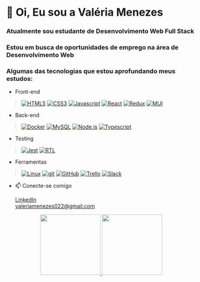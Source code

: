 # 👋 Oi, Eu sou a Valéria Menezes
### Atualmente sou estudante de Desenvolvimento Web Full Stack
### Estou em busca de oportunidades de emprego na área de Desenvolvimento Web
### Algumas das tecnologias que estou aprofundando meus estudos:

- Front-end

> [![HTML5][HTML5]][HTML5-url]  [![CSS3][CSS3]][CSS3-url]  [![Javascript][Javascript]][Javascript-url]  [![React][React.js]][React-url]  [![Redux][React-Redux.js]][React-Redux-url]  [![MUI][MUI]][MUI-url]

[HTML5]: https://img.shields.io/badge/html5-E34F26?style=for-the-badge&logo=html5&logoColor=white
[CSS3]: https://img.shields.io/badge/css_3-1572B6?style=for-the-badge&logo=css3&logoColor=white
[CSS3-url]: https://developer.mozilla.org/pt-BR/docs/Web/CSS
[HTML5-URL]: https://developer.mozilla.org/en-US/docs/Glossary/HTML5
[Javascript]: https://img.shields.io/badge/javascript-F7DF1E?style=for-the-badge&logo=javascript&logoColor=white
[Javascript-url]: https://developer.mozilla.org/pt-BR/docs/Web/JavaScript
[Bootstrap.com]: https://img.shields.io/badge/Bootstrap-563D7C?style=for-the-badge&logo=bootstrap&logoColor=white
[Bootstrap-url]: https://getbootstrap.com
[MUI]: https://img.shields.io/badge/material_ui-007FFF?style=for-the-badge&logo=mui&logoColor=white
[MUI-url]: https://img.shields.io/badge/material_ui-007FFF?style=for-the-badge&logo=mui&logoColor=white
[React.js]: https://img.shields.io/badge/React-20232A?style=for-the-badge&logo=react&logoColor=61DAFB
[React-url]: https://reactjs.org/
[React-Redux.js]: https://img.shields.io/badge/react_redux-764ABC?style=for-the-badge&logo=redux&logoColor=white
[React-Redux-url]: https://react-redux.js.org/

- Back-end

> [![Docker][Docker]][Docker-url]  [![MySQL][MySQL]][MySQL-url]  [![Node.js][Node.js]][Node.js-url]  [![Typescript][Typescript]][Typescript-url]


[MySQL]: https://img.shields.io/badge/mysql-4479A1?style=for-the-badge&logo=mysql&logoColor=white
[MySQL-url]: https://dev.mysql.com/doc/
[Node.js]: https://img.shields.io/badge/node.js-339933?style=for-the-badge&logo=node.js&logoColor=white
[Node.js-url]: https://nodejs.org/
[Typescript]: https://img.shields.io/badge/typescript-3178C6?style=for-the-badge&logo=typescript&logoColor=white
[Typescript-url]: https://www.typescriptlang.org/
[Typescript-url]: https://www.typescriptlang.org/
[Docker]: https://img.shields.io/badge/docker-2496ED?style=for-the-badge&logo=docker&logoColor=white
[Docker-url]: https://www.docker.com/

- Testing

 > [![Jest][Jest]][Jest-url]  [![RTL][RTL]][RTL-url]

[Jest]: https://img.shields.io/badge/jest-C21325?style=for-the-badge&logo=jest&logoColor=white
[Jest-url]: https://jestjs.io/
[RTL]: https://img.shields.io/badge/testing_library-E33332?style=for-the-badge&logo=testing-library&logoColor=white
[RTL-url]: https://testing-library.com/

- Ferramentas

>[![Linux][Linux]][Linux-url]  [![git][git]][git-url]  [![GitHub][GitHub]][GitHub-url] [![Trello][Trello]][Trello-url]  [![Slack][Slack]][Slack-url]


[Linux]: https://img.shields.io/badge/linux-FCC624?style=for-the-badge&logo=linux&logoColor=white
[Linux-url]: https://www.linux.org/
[git]: https://img.shields.io/badge/git-F05032?style=for-the-badge&logo=git&logoColor=white
[git-url]: https://git-scm.com/doc
[GitHub]: https://img.shields.io/badge/git_hub-181717?style=for-the-badge&logo=github&logoColor=white
[GitHub-url]: https://github.com/
[Trello]: https://img.shields.io/badge/Trello-0052CC?style=for-the-badge&logo=trello&logoColor=white
[Trello-url]: https://trello.com/
[Slack]: https://img.shields.io/badge/Slack-4A154B?style=for-the-badge&logo=slack&logoColor=white
[Slack-url]: https://slack.com/


- 📫 Conecte-se comigo

  [LinkedIn](https://www.linkedin.com/in/valeria-menezes-dev-web-full-stack/)
  <br>
  <valeriamenezes022@gmail.com>
  
  
 <div align="center">
  
  <a href="https://github.com/ItaloLacerda">
    <img height="160em" src="https://github-readme-stats.vercel.app/api?username=ValeriaMenezes&show_icons=true&theme=tokyonight&include_all_commits=true&count_private=true"/>
    <img height="160em" src="https://github-readme-stats.vercel.app/api/top-langs/?username=ValeriaMenezes&layout=compact&langs_count=7&theme=tokyonight"/>
    </div>
